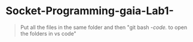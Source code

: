 # Socket-Programming-gaia-Lab1-
> Put all the files in the same folder and then "git bash -*code.* to open the folders in vs code"
